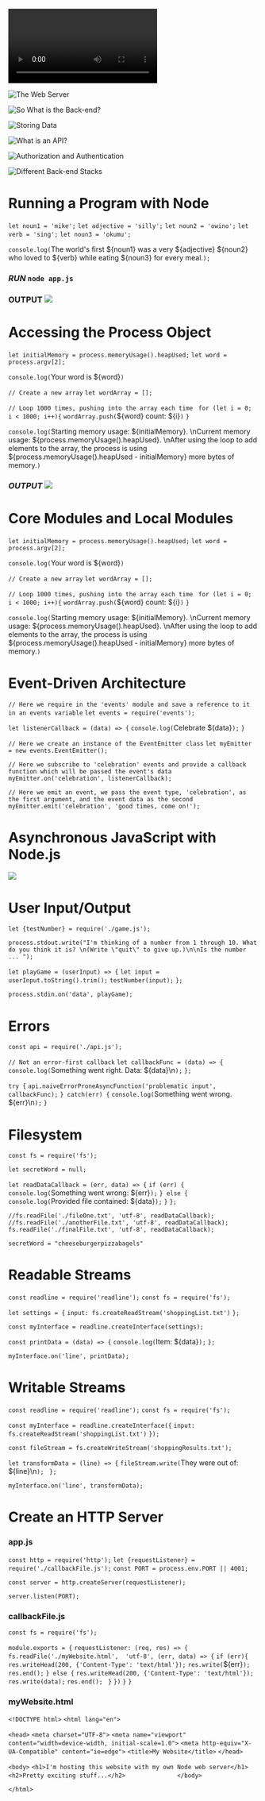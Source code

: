 ![front and back](https://content.codecademy.com/courses/server-side-web-dev/FrontEndCut_v1.mp4)

![The Web Server](https://content.codecademy.com/courses/updated_images/NodeBackEndFrontEnd_Update_1.gif)

![So What is the Back-end?](https://content.codecademy.com/courses/updated_images/Node_3_v2_text_Updated_1.svg)

![Storing Data](https://content.codecademy.com/courses/updated_images/Node_4_v4_Updated_1.svg)

![What is an API?](https://content.codecademy.com/courses/updated_images/Node_5v2__Updated_1.gif)

![Authorization and Authentication](https://content.codecademy.com/courses/server-side-web-dev/NodeAnimation_6.gif)

![Different Back-end Stacks](https://content.codecademy.com/courses/updated_images/Coders-2_Updated_1.gif)

# Running a Program with Node


`let noun1 = 'mike';`
`let adjective = 'silly';`
`let noun2 = 'owino';`
`let verb = 'sing';`
`let noun3 = 'okumu';`


`console.log(`The world's first ${noun1} was a very ${adjective} ${noun2} who loved to ${verb} while eating ${noun3} for every meal.`);`

### _RUN_ `node app.js`
### **OUTPUT** ![](https://github.com/MikeOwino/nodejs/blob/main/Screenshot%202021-01-18%20173921.jpg)

# Accessing the Process Object


`let initialMemory = process.memoryUsage().heapUsed;`
`let word = process.argv[2];`

`console.log(`Your word is ${word}`)`

`// Create a new array`
`let wordArray = [];`

`// Loop 1000 times, pushing into the array each time `
`for (let i = 0; i < 1000; i++){`
  `wordArray.push(`${word} count: ${i}`)`
`}`

`console.log(`Starting memory usage: ${initialMemory}. \nCurrent memory usage: ${process.memoryUsage().heapUsed}. \nAfter using the loop to add elements to the array, the process is using ${process.memoryUsage().heapUsed - initialMemory} more bytes of memory.`)`

### _OUTPUT_ ![](https://github.com/MikeOwino/nodejs/blob/main/Screenshot%202021-01-18%20174349.jpg)

# Core Modules and Local Modules

`let initialMemory = process.memoryUsage().heapUsed;`
`let word = process.argv[2];`

`console.log(`Your word is ${word}`)`

`// Create a new array`
`let wordArray = [];`

`// Loop 1000 times, pushing into the array each time `
`for (let i = 0; i < 1000; i++){`
  `wordArray.push(`${word} count: ${i}`)`
`}`

`console.log(`Starting memory usage: ${initialMemory}. \nCurrent memory usage: ${process.memoryUsage().heapUsed}. \nAfter using the loop to add elements to the array, the process is using ${process.memoryUsage().heapUsed - initialMemory} more bytes of memory.`)`


# Event-Driven Architecture
`// Here we require in the 'events' module and save a reference to it in an events variable`
`let events = require('events');`

`let listenerCallback = (data) => {`
    `console.log(`Celebrate ${data}`);`
`}`

`// Here we create an instance of the EventEmitter class`
`let myEmitter = new events.EventEmitter();`

`// Here we subscribe to 'celebration' events and provide a callback function which will be passed the event's data`
`myEmitter.on('celebration', listenerCallback);`

`// Here we emit an event, we pass the event type, 'celebration', as the first argument, and the event data as the second`
`myEmitter.emit('celebration', 'good times, come on!');`

# Asynchronous JavaScript with Node.js
![](https://content.codecademy.com/courses/updated_images/EventLoop_Update_1.gif)


# User Input/Output
`let {testNumber} = require('./game.js');`

`process.stdout.write("I'm thinking of a number from 1 through 10. What do you think it is? \n(Write \"quit\" to give up.)\n\nIs the number ... ");`

`let playGame = (userInput) => {`
  `let input = userInput.toString().trim();`
	`testNumber(input);`
`};`

`process.stdin.on('data', playGame);`

# Errors

`const api = require('./api.js');`

`// Not an error-first callback`
`let callbackFunc = (data) => {`
   `console.log(`Something went right. Data: ${data}\n`);`
`};`
  
`try {`
  `api.naiveErrorProneAsyncFunction('problematic input', callbackFunc);`
`} catch(err) {`
  `console.log(`Something went wrong. ${err}\n`);`
`}`


# Filesystem
`const fs = require('fs');`

`let secretWord = null;`

`let readDataCallback = (err, data) => {`
  `if (err) {`
    `console.log(`Something went wrong: ${err}`);`
  `} else {`
    `console.log(`Provided file contained: ${data}`);`
  `}`
`};`

`//fs.readFile('./fileOne.txt', 'utf-8', readDataCallback);`
`//fs.readFile('./anotherFile.txt', 'utf-8', readDataCallback);`
`fs.readFile('./finalFile.txt', 'utf-8', readDataCallback);`

`secretWord = "cheeseburgerpizzabagels"`

# Readable Streams
`const readline = require('readline');`
`const fs = require('fs');`

`let settings = {`
  `input: fs.createReadStream('shoppingList.txt')`
`};`

`const myInterface = readline.createInterface(settings);`

`const printData = (data) => {`
  `console.log(`Item: ${data}`);`
`};`

`myInterface.on('line', printData);`

# Writable Streams
`const readline = require('readline');`
`const fs = require('fs');`

`const myInterface = readline.createInterface({`
  `input: fs.createReadStream('shoppingList.txt')`
`});`


`const fileStream = fs.createWriteStream('shoppingResults.txt');`

`let transformData = (line) => {`
 `fileStream.write(`They were out of: ${line}\n`); `
`};`

`myInterface.on('line', transformData);`

# Create an HTTP Server
### app.js
`const http = require('http');`
`let {requestListener} = require('./callbackFile.js');`
`const PORT = process.env.PORT || 4001;`

`const server = http.createServer(requestListener);`

`server.listen(PORT);`

### callbackFile.js
`const fs = require('fs');`

`module.exports = {`
  `requestListener: (req, res) => {`
  `fs.readFile('./myWebsite.html',  'utf-8', (err, data) => {`
    `if (err){`
      `res.writeHead(200, {'Content-Type': 'text/html'});`
    `res.write(`${err}`);`
    `res.end();`
    `} else {`
    `res.writeHead(200, {'Content-Type': 'text/html'});`
    `res.write(data);`
    `res.end(); `
    `}`
  `})`
`}`
`}`

### myWebsite.html
`<!DOCTYPE html>`
`<html lang="en">`

`<head>`
    `<meta charset="UTF-8">`
    `<meta name="viewport" content="width=device-width, initial-scale=1.0">`
    `<meta http-equiv="X-UA-Compatible" content="ie=edge">`
    `<title>My Website</title>`
`</head>`

`<body>`
    `<h1>I'm hosting this website with my own Node web server</h1>`
    `<h2>Pretty exciting stuff...</h2>              `
`</body>`

`</html>`
